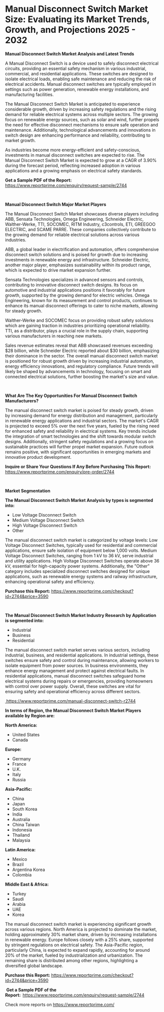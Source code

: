 <p><h1>Manual Disconnect Switch Market Size: Evaluating its Market Trends, Growth, and Projections 2025 - 2032</h1></p><p><strong>Manual Disconnect Switch Market Analysis and Latest Trends</strong></p>
<p><p>A Manual Disconnect Switch is a device used to safely disconnect electrical circuits, providing an essential safety mechanism in various industrial, commercial, and residential applications. These switches are designed to isolate electrical loads, enabling safe maintenance and reducing the risk of electrical accidents. Manual disconnect switches are typically employed in settings such as power generation, renewable energy installations, and manufacturing facilities.</p><p>The Manual Disconnect Switch Market is anticipated to experience considerable growth, driven by increasing safety regulations and the rising demand for reliable electrical systems across multiple sectors. The growing focus on renewable energy sources, such as solar and wind, further propels the need for effective disconnect mechanisms to ensure safe operation and maintenance. Additionally, technological advancements and innovations in switch design are enhancing performance and reliability, contributing to market growth.</p><p>As industries become more energy-efficient and safety-conscious, investments in manual disconnect switches are expected to rise. The Manual Disconnect Switch Market is expected to grow at a CAGR of 3.90% during the forecast period, reflecting increased adoption in various applications and a growing emphasis on electrical safety standards.</p></p>
<p><strong>Get a Sample PDF of the Report:&nbsp;</strong> <a href="https://www.reportprime.com/enquiry/request-sample/2744?utm_campaign=2778&utm_medium=2&utm_source=Github&utm_content=ia&utm_term=18032025&utm_id=manual-disconnect-switch">https://www.reportprime.com/enquiry/request-sample/2744</a></p>
<p>&nbsp;</p>
<p><strong>Manual Disconnect Switch Major Market Players</strong></p>
<p><p>The Manual Disconnect Switch Market showcases diverse players including ABB, Sensata Technologies, Omega Engineering, Schneider Electric, Walther-Werke, TTI, SOCOMEC, RITM Industry, c3controls, ETI, GREEGOO ELECTRIC, and SCAME PARRE. These companies collectively contribute to the growing demand for reliable electrical solutions across various industries.</p><p>ABB, a global leader in electrification and automation, offers comprehensive disconnect switch solutions and is poised for growth due to increasing investments in renewable energy and infrastructure. Schneider Electric, another major player, emphasizes sustainability within its product range, which is expected to drive market expansion further.</p><p>Sensata Technologies specializes in advanced sensors and controls, contributing to innovative disconnect switch designs. Its focus on automotive and industrial applications positions it favorably for future growth, supported by the growing demand for electric vehicles. Omega Engineering, known for its measurement and control products, continues to enhance its manual disconnect offerings to cater to niche markets, allowing for steady growth.</p><p>Walther-Werke and SOCOMEC focus on providing robust safety solutions which are gaining traction in industries prioritizing operational reliability. TTI, as a distributor, plays a crucial role in the supply chain, supporting various manufacturers in reaching new markets.</p><p>Sales revenue estimates reveal that ABB showcased revenues exceeding $28 billion, while Schneider Electric reported about $30 billion, emphasizing their dominance in the sector. The overall manual disconnect switch market is positioned for robust growth driven by increasing industrial automation, energy efficiency innovations, and regulatory compliance. Future trends will likely be shaped by advancements in technology, focusing on smart and connected electrical solutions, further boosting the market's size and value.</p></p>
<p>&nbsp;</p>
<p><strong>What Are The Key Opportunities For Manual Disconnect Switch Manufacturers?</strong></p>
<p><p>The manual disconnect switch market is poised for steady growth, driven by increasing demand for energy distribution and management, particularly in renewable energy applications and industrial sectors. The market's CAGR is projected to exceed 5% over the next five years, fueled by the rising need for enhanced safety and reliability in electrical systems. Key trends include the integration of smart technologies and the shift towards modular switch designs. Additionally, stringent safety regulations and a growing focus on sustainable practices will further propel market expansion. Future outlook remains positive, with significant opportunities in emerging markets and innovative product development.</p></p>
<p><strong>Inquire or Share Your Questions If Any Before Purchasing This Report:</strong> <a href="https://www.reportprime.com/enquiry/pre-order/2744?utm_campaign=2778&utm_medium=2&utm_source=Github&utm_content=ia&utm_term=18032025&utm_id=manual-disconnect-switch">https://www.reportprime.com/enquiry/pre-order/2744</a></p>
<p>&nbsp;</p>
<p><strong>Market Segmentation</strong></p>
<p><strong>The Manual Disconnect Switch Market Analysis by types is segmented into:</strong></p>
<p><ul><li>Low Voltage Disconnect Switch</li><li>Medium Voltage Disconnect Switch</li><li>High Voltage Disconnect Switch</li><li>Other</li></ul></p>
<p><p>The manual disconnect switch market is categorized by voltage levels: Low Voltage Disconnect Switches, typically used for residential and commercial applications, ensure safe isolation of equipment below 1,000 volts. Medium Voltage Disconnect Switches, ranging from 1 kV to 36 kV, serve industrial and utility applications. High Voltage Disconnect Switches operate above 36 kV, essential for high-capacity power systems. Additionally, the "Other" category includes specialized disconnect switches designed for unique applications, such as renewable energy systems and railway infrastructure, enhancing operational safety and efficiency.</p></p>
<p><strong>Purchase this Report:&nbsp;</strong><a href="https://www.reportprime.com/checkout?id=2744&price=3590&utm_campaign=2778&utm_medium=2&utm_source=Github&utm_content=ia&utm_term=18032025&utm_id=manual-disconnect-switch">https://www.reportprime.com/checkout?id=2744&price=3590</a></p>
<p>&nbsp;</p>
<p><strong>The Manual Disconnect Switch Market Industry Research by Application is segmented into:</strong></p>
<p><ul><li>Industrial</li><li>Business</li><li>Residential</li></ul></p>
<p><p>The manual disconnect switch market serves various sectors, including industrial, business, and residential applications. In industrial settings, these switches ensure safety and control during maintenance, allowing workers to isolate equipment from power sources. In business environments, they enhance energy management and protect against electrical faults. In residential applications, manual disconnect switches safeguard home electrical systems during repairs or emergencies, providing homeowners with control over power supply. Overall, these switches are vital for ensuring safety and operational efficiency across different sectors.</p></p>
<p><a href="https://www.reportprime.com/manual-disconnect-switch-r2744?utm_campaign=2778&utm_medium=2&utm_source=Github&utm_content=ia&utm_term=18032025&utm_id=manual-disconnect-switch">&nbsp;https://www.reportprime.com/manual-disconnect-switch-r2744</a></p>
<p><strong>In terms of Region, the Manual Disconnect Switch Market Players available by Region are:</strong></p>
<p>
    <p> <strong> North America: </strong>
        <ul>
            <li>United States</li>
            <li>Canada</li>
        </ul>
        </p> 
    <p> <strong> Europe: </strong>
        <ul>
            <li>Germany</li>
            <li>France</li>
            <li>U.K.</li>
            <li>Italy</li>
            <li>Russia</li>
        </ul>
        </p> 
    <p> <strong> Asia-Pacific: </strong>
        <ul>
            <li>China</li>
            <li>Japan</li>
            <li>South Korea</li>
            <li>India</li>
            <li>Australia</li>
            <li>China Taiwan</li>
            <li>Indonesia</li>
            <li>Thailand</li>
            <li>Malaysia</li>
        </ul>
        </p> 
    <p> <strong> Latin America: </strong>
        <ul>
            <li>Mexico</li>
            <li>Brazil</li>
            <li>Argentina Korea</li>
            <li>Colombia</li>
        </ul>
        </p> 
    <p> <strong> Middle East & Africa: </strong>
        <ul>
            <li>Turkey</li>
            <li>Saudi</li>
            <li>Arabia</li>
            <li>UAE</li>
            <li>Korea</li>
        </ul>
    </p>
    </p>
<p><p>The manual disconnect switch market is experiencing significant growth across various regions. North America is projected to dominate the market, holding approximately 30% market share, driven by increasing installations in renewable energy. Europe follows closely with a 25% share, supported by stringent regulations on electrical safety. The Asia-Pacific region, particularly China, is expected to expand rapidly, accounting for around 20% of the market, fueled by industrialization and urbanization. The remaining share is distributed among other regions, highlighting a diversified global landscape.</p></p>
<p><strong>Purchase this Report: </strong><a href="https://www.reportprime.com/checkout?id=2744&price=3590&utm_campaign=2778&utm_medium=2&utm_source=Github&utm_content=ia&utm_term=18032025&utm_id=manual-disconnect-switch">https://www.reportprime.com/checkout?id=2744&price=3590</a></p>
<p>&nbsp;<strong>Get a Sample PDF of the Report:&nbsp;&nbsp;</strong><a href="https://www.reportprime.com/enquiry/request-sample/2744?utm_campaign=2778&utm_medium=2&utm_source=Github&utm_content=ia&utm_term=18032025&utm_id=manual-disconnect-switch">https://www.reportprime.com/enquiry/request-sample/2744</a></p>
<p><strong></strong></p>
<p>Check more reports on <a href="https://www.reportprime.com/?utm_campaign=2778&utm_medium=2&utm_source=Github&utm_content=ia&utm_term=18032025&utm_id=manual-disconnect-switch">https://www.reportprime.com/</a></p>